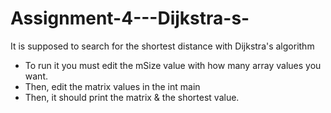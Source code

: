 # Assignment-4---Dijkstra-s-

It is supposed to search for the shortest distance with Dijkstra's algorithm

- To run it you must edit the mSize value with how many array values you want.
- Then, edit the matrix values in the int main
- Then, it should print the matrix & the shortest value.

